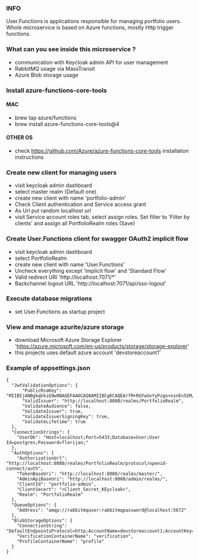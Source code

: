 ### INFO

User.Functions is applications responsible for managing portfolio users. Whole microservice is based on Azure functions, mostly
Http trigger functions.

### What can you see inside this microservice ?

- communication with Keycloak admin API for user management
- RabbitMQ usage via MassTransit
- Azure Blob storage usage

### Install azure-functions-core-tools

#### MAC
- brew tap azure/functions
- brew install azure-functions-core-tools@4

#### OTHER OS
- check https://github.com/Azure/azure-functions-core-tools installation instructions 

### Create new client for managing users

- visit keycloak admin dashboard
- select master realm (Default one)
- create new client with name 'portfolio-admin'
- Check Client authentication and Service access grant
- As Url put random localhost url
- visit Service account roles tab, select assign roles. Set filter to 'Filter by clients' and assign all PortfolioRealm roles (Save)


### Create User.Functions client for swagger OAuth2 implicit flow

- visit keycloak admin dashboard
- select PortfolioRealm
- create new client with name 'User.Functions'
- Uncheck everything except 'Implicit flow' and 'Standard Flow'
- Valid redirect URI 'http://localhost:7071/*'
- Backchannel logout URL 'http://localhost:7071/api/sso-logout'

### Execute database migrations

- set User.Functions as startup project

### View and manage azurite/azure storage

- download Microsoft Azure Storage Explorer 'https://azure.microsoft.com/en-us/products/storage/storage-explorer'
- this projects uses default azure account 'devstoreaccount1'

### Example of appsettings.json

```
{
  "JwtValidationOptions": {
      "PublicRsaKey": "MIIBIjANBgkqhkiG9w0BAQEFAAOCAQ8AMIIBCgKCAQEArfM+RGYwUxYyPzgo+osnEn5SM/T2EoPgsKCLmcAntGc/xV4DbY9UnkGurZhaMfA8f7LikDkwdC4UqfiIdrtW3mKc9Eiwpa/JuTV3Kchi+Gn3ToHxA3hkoMArngbsoxsugtV3ikcrNCBb7nQTnKhywvF80hUW00L1et6T01NlEPaFP3QkfeCAefHusWzmZKyvwDnnuV7Q0lccgljrMCXxd0u8p0jb6Xrw2S3G18UuaOa70DLMOl590P2Dl57uCOX4F3MmNSDAMm53MiKfkB84UevFpVliKEktQitK1AIHGin9Ttv3pf2CZ5ctbJpqe6In6buSx6LaGQPKIushsKrzhwIDAQAB",
      "ValidIssuer": "http://localhost:8080/realms/PortfolioRealm",
      "ValidateAudience": false,
      "ValidateIssuer": true,
      "ValidateIssuerSigningKey": true,
      "ValidateLifetime": true
  },
  "ConnectionStrings": {
    "UserDb": "Host=localhost;Port=5433;Database=User;User Id=postgres;Password=florijan;"
  },
  "AuthOptions": {
    "AuthorizationUrl": "http://localhost:8080/realms/PortfolioRealm/protocol/openid-connect/auth",
    "TokenBaseUri": "http://localhost:8080/realms/master/",
    "AdminApiBaseUri": "http://localhost:8080/admin/realms/",
    "ClientId": "portfolio-admin",
    "ClientSecert": "<Client_Secret_KEycloak>",
    "Realm": "PortfolioRealm"
  },
  "QueueOptions": {
    "Address": "amqp://rabbitmquser:rabbitmqpassword@localhost:5672"
  },
  "BlobStorageOptions": {
    "ConnectionString": "DefaultEndpointsProtocol=http;AccountName=devstoreaccount1;AccountKey=Eby8vdM02xNOcqFlqUwJPLlmEtlCDXJ1OUzFT50uSRZ6IFsuFq2UVErCz4I6tq/K1SZFPTOtr/KBHBeksoGMGw==;BlobEndpoint=http://127.0.0.1:10000/devstoreaccount1;QueueEndpoint=http://127.0.0.1:10001/devstoreaccount1;TableEndpoint=http://127.0.0.1:1002/devstoreaccount1;",
    "VerificationContainerName": "verification",
    "ProfileContainerName": "profile"
  }
}
```


